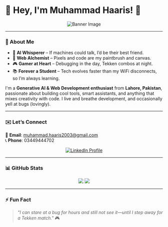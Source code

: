 # 👋 Hey, I'm Muhammad Haaris! 🚀

<p align="center">
  <img src="https://github.com/MuhammadHaaris278/MuhammadHaaris278/issues/2#issue-3218118021" alt="Banner Image" />
</p>

---

### 🌟 About Me

- 🧠 **AI Whisperer** – If machines could talk, I’d be their best friend.  
- 🎨 **Web Alchemist** – Pixels and code are my paintbrush and canvas.  
- 🎮 **Gamer at Heart** – Debugging in the day, Tekken combos at night.  
- 📚 **Forever a Student** – Tech evolves faster than my WiFi disconnects, so I’m always learning.  

I'm a **Generative AI & Web Development enthusiast** from **Lahore, Pakistan**, passionate about building cool tools, smart assistants, and anything that mixes creativity with code. I live and breathe development, and occasionally yell at bugs (lovingly).

---

### ✉️ Let’s Connect

📧 **Email**: [muhammad.haaris2003@gmail.com](mailto:muhammad.haaris2003@gmail.com)  
📞 **Phone**: 03449444702

<p align="center">
  <a href="https://www.linkedin.com/in/haaris278/" target="_blank">
    <img src="https://img.shields.io/badge/LinkedIn-Connect-blue?style=for-the-badge&logo=linkedin&logoColor=white" alt="LinkedIn Profile" />
  </a>
</p>

---

### 📊 GitHub Stats

<div align="center">
  <img src="https://github-profile-summary-cards.vercel.app/api/cards/most-commit-language?username=MuhammadHaaris278&theme=github_dark" />
  <img src="https://github-readme-streak-stats.herokuapp.com?user=MuhammadHaaris278&theme=github-dark&hide_border=false" />
</div>

---

### ⚡ Fun Fact

> _"I can stare at a bug for hours and still not see it—until I step away for a Tekken match."_ 🎮

<!---
haarismuhammad/haarismuhammad is a ✨ special ✨ repository because its `README.md` (this file) appears on your GitHub profile.
You can click the Preview link to take a look at your changes.
--->
